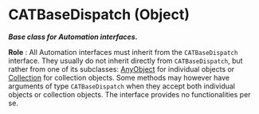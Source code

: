 # CATBaseDispatch (Object)

**_Base class for Automation interfaces._**

**Role** : All Automation interfaces must inherit from the `CATBaseDispatch` interface. They usually do not inherit directly from `CATBaseDispatch`, but rather from one of its subclasses: [AnyObject](../System/interface_AnyObject_17321.md) for individual objects or [Collection](../System/interface_Collection_22150.md) for collection objects. Some methods may however have arguments of type `CATBaseDispatch` when they accept both individual objects or collection objects. The interface provides no functionalities per se.
